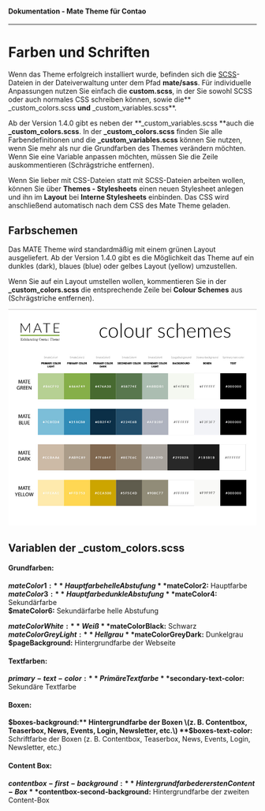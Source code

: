 #### Dokumentation - Mate Theme für Contao

---

# Farben und Schriften

Wenn das Theme erfolgreich installiert wurde, befinden sich die [SCSS](https://sass-lang.com/documentation/file.SASS_REFERENCE.html)-Dateien in der Dateiverwaltung unter dem Pfad **mate/sass**. Für individuelle Anpassungen nutzen Sie einfach die **custom.scss**, in der Sie sowohl SCSS oder auch normales CSS schreiben können, sowie die** \_custom\_colors.scss **und** \_custom\_variables.scss**.

Ab der Version 1.4.0 gibt es neben der **\_custom\_variables.scss **auch die **\_custom\_colors.scss**. In der **\_custom\_colors.scss** finden Sie alle Farbendefinitionen und die **\_custom\_variables.scss** können Sie nutzen, wenn Sie mehr als nur die Grundfarben des Themes verändern möchten. Wenn Sie eine Variable anpassen möchten, müssen Sie die Zeile auskommentieren \(Schrägstriche entfernen\).

Wenn Sie lieber mit CSS-Dateien statt mit SCSS-Dateien arbeiten wollen, können Sie über **Themes - Stylesheets** einen neuen Stylesheet anlegen und ihn im **Layout** bei **Interne Stylesheets** einbinden. Das CSS wird anschließend automatisch nach dem CSS des Mate Theme geladen.

## Farbschemen

Das MATE Theme wird standardmäßig mit einem grünen Layout ausgeliefert. Ab der Version 1.4.0 gibt es die Möglichkeit das Theme auf ein dunkles \(dark\), blaues \(blue\) oder gelbes Layout \(yellow\) umzustellen.

Wenn Sie auf ein Layout umstellen wollen, kommentieren Sie in der **\_custom\_colors.scss** die entsprechende Zeile bei **Colour Schemes** aus \(Schrägstriche entfernen\).

[![](/mate-theme/images/color_schemes/MATE_theme_colorschemes.jpg)](/mate-theme/images/color_schemes/MATE_theme_colorschemes.pdf "MATE Colour Schemes als PDF")

## Variablen der \_custom\_colors.scss

#### Grundfarben:

**$mateColor1:** Hauptfarbe helle Abstufung  
**$mateColor2:** Hauptfarbe  
**$mateColor3:** Hauptfarbe dunkle Abstufung  
**$mateColor4:** Sekundärfarbe  
**$mateColor6:** Sekundärfarbe helle Abstufung

**$mateColorWhite:** Weiß  
**$mateColorBlack:** Schwarz  
**$mateColorGreyLight:** Hellgrau  
**$mateColorGreyDark:** Dunkelgrau  
**$pageBackground:** Hintergrundfarbe der Webseite

#### Textfarben:

**$primary-text-color:** Primäre Textfarbe  
**$secondary-text-color:** Sekundäre Textfarbe

#### Boxen:

**$boxes-background:** Hintergrundfarbe der Boxen \(z. B. Contentbox, Teaserbox, News, Events, Login, Newsletter, etc.\)  
**$boxes-text-color:** Schriftfarbe der Boxen \(z. B. Contentbox, Teaserbox, News, Events, Login, Newsletter, etc.\)

#### Content Box:

**$contentbox-first-background:** Hintergrundfarbe der ersten Content-Box  
**$contentbox-second-background:** Hintergrundfarbe der zweiten Content-Box

